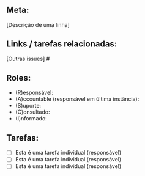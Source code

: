 ## Meta: 
[Descrição de uma linha] 

## Links / tarefas relacionadas: 
[Outras issues] #

## Roles:

* (R)esponsável:
* (A)ccountable (responsável em última instância):
* (S)uporte:
* (C)onsultado:
* (I)nformado: 

## Tarefas: 
- [ ] Esta é uma tarefa individual (responsável)
- [ ] Esta é uma tarefa individual (responsável)
- [ ] Esta é uma tarefa individual (responsável)
